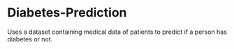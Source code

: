 # Diabetes-Prediction
Uses a dataset containing medical data of patients to predict if a person has diabetes or not.
